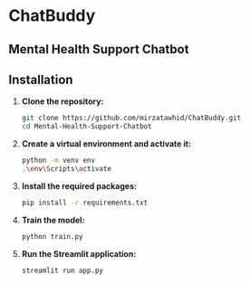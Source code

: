 # ChatBuddy
## Mental Health Support Chatbot

## Installation

1. **Clone the repository:**
    ```bash
    git clone https://github.com/mirzatawhid/ChatBuddy.git
    cd Mental-Health-Support-Chatbot
    ```

2. **Create a virtual environment and activate it:**
    ```bash
    python -m venv env
    .\env\Scripts\activate
    ```

3. **Install the required packages:**
    ```bash
    pip install -r requirements.txt
    ```

4. **Train the model:**
    ```bash
    python train.py
    ```
    
5. **Run the Streamlit application:**
    ```bash
    streamlit run app.py
    ```
